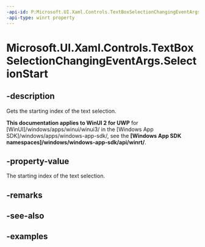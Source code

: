 ```yaml
---
-api-id: P:Microsoft.UI.Xaml.Controls.TextBoxSelectionChangingEventArgs.SelectionStart
-api-type: winrt property
---
```


<!-- Property syntax.
public int SelectionStart { get; }
-->

# Microsoft.UI.Xaml.Controls.TextBoxSelectionChangingEventArgs.SelectionStart

## -description

Gets the starting index of the text selection.

**This documentation applies to WinUI 2 for UWP** for [WinUI]/windows/apps/winui/winui3/ in the [Windows App SDK]/windows/apps/windows-app-sdk/, see the **[Windows App SDK namespaces]/windows/windows-app-sdk/api/winrt/**.

## -property-value

The starting index of the text selection.

## -remarks

## -see-also

## -examples

